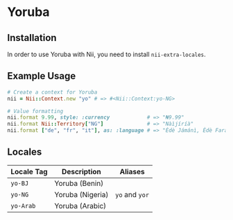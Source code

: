 <!-- This file has been generated. Source: languages/_template.md.erb -->

# Yoruba

## Installation

In order to use Yoruba with Nii, you need to install `nii-extra-locales`.

## Example Usage

``` ruby
# Create a context for Yoruba
nii = Nii::Context.new "yo" # => #<Nii::Context:yo-NG>

# Value formatting
nii.format 9.99, style: :currency            # => "₦9.99"
nii.format Nii::Territory["NG"]              # => "Nàìjíríà"
nii.format ["de", "fr", "it"], as: :language # => "Èdè Jámánì, Èdè Faransé, Èdè Ítálì"
```


## Locales

<table>
  <thead>
    <tr>
      <th>Locale Tag</th>
      <th>Description</th>
      <th>Aliases</th>
    </tr>
  </thead>
  <tbody>
    <tr>
      <td><code>yo-BJ</code></td>
      <td>Yoruba (Benin)</td>
      <td></td>
    </tr>
    <tr>
      <td><code>yo-NG</code></td>
      <td>Yoruba (Nigeria)</td>
      <td><code>yo</code> and <code>yor</code></td>
    </tr>
    <tr>
      <td><code>yo-Arab</code></td>
      <td>Yoruba (Arabic)</td>
      <td></td>
    </tr>
  </tbody>
</table>


